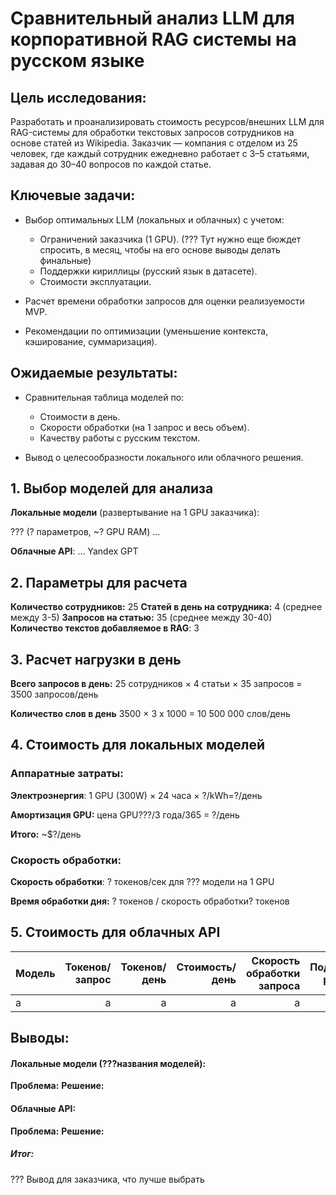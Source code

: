 # Сравнительный анализ LLM для корпоративной RAG системы на русском языке

## Цель исследования:
Разработать и проанализировать стоимость ресурсов/внешних LLM для RAG-системы для обработки текстовых запросов сотрудников на основе статей из Wikipedia. 
Заказчик — компания с отделом из 25 человек, где каждый сотрудник ежедневно работает с 3–5 статьями, задавая до 30–40 вопросов по каждой статье.

## Ключевые задачи:

* Выбор оптимальных LLM (локальных и облачных) с учетом:
    * Ограничений заказчика (1 GPU). (??? Тут нужно еще бюждет спросить, в месяц, чтобы на его основе выводы делать финальные)
    * Поддержки кириллицы (русский язык в датасете).
    * Стоимости эксплуатации.

* Расчет времени обработки запросов для оценки реализуемости MVP.
* Рекомендации по оптимизации (уменьшение контекста, кэширование, суммаризация).

## Ожидаемые результаты:

* Сравнительная таблица моделей по:

    * Стоимости в день.
    * Скорости обработки (на 1 запрос и весь объем).
    * Качеству работы с русским текстом.

* Вывод о целесообразности локального или облачного решения.


## 1. Выбор моделей для анализа
**Локальные модели** (развертывание на 1 GPU заказчика):

??? (? параметров, ~? GPU RAM)
...

**Облачные API**:
... 
Yandex GPT


## 2. Параметры для расчета
**Количество сотрудников:** 25
**Статей в день на сотрудника:** 4 (среднее между 3-5)
**Запросов на статью:** 35 (среднее между 30-40)
**Количество текстов добавляемое в RAG**: 3

## 3. Расчет нагрузки в день
**Всего запросов в день:** 25 сотрудников × 4 статьи × 35 запросов = 3500 запросов/день

**Количество слов в день** 3500 × 3 x 1000  = 10 500 000 слов/день

## 4. Стоимость для локальных моделей

### Аппаратные затраты:

**Электроэнергия**: 1 GPU (300W) × 24 часа × ?/kWh=?/день

**Амортизация GPU:**  цена GPU???/3 года/365 = ?/день

**Итого:** ~$?/день

### Скорость обработки:

**Скорость обработки**: ? токенов/сек для ??? модели на 1 GPU 

**Время обработки дня:** ? токенов / скорость обработки? токенов

## 5. Стоимость для облачных API
| Модель           | Токенов/запрос | Токенов/день | Стоимость/день | Скорость обработки запроса | Поддержка русского |
|:----------------|----------------:|--------------:|----------------:|--------------------:|----------------:|
| а | а | а | а | а | а | 

## Выводы: 

#### Локальные модели (???названия моделей):

**Проблема:**
**Решение:** 

#### Облачные API:

**Проблема:**
**Решение:** 


##### Итог: 

??? Вывод для заказчика, что лучше выбрать